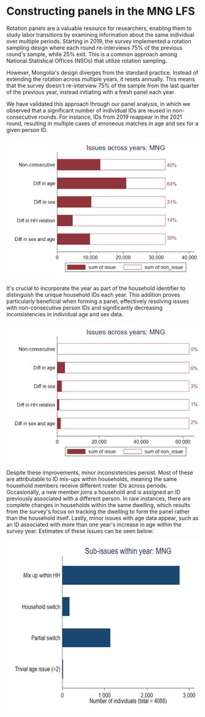 # Constructing panels in the MNG LFS

Rotation panels are a valuable resource for researchers, enabling them to study labor transitions by examining information about the same individual over multiple periods. Starting in 2019, the survey implemented a rotation sampling design where each round re-interviews 75% of the previous round's sample, while 25% exit. This is a common approach among National Statistical Offices (NSOs) that utilize rotation sampling.

However, Mongolia's design diverges from the standard practice. Instead of extending the rotation across multiple years, it resets annually. This means that the survey doesn't re-interview 75% of the sample from the last quarter of the previous year, instead initiating with a fresh panel each year.

We have validated this approach through our panel analysis, in which we observed that a significant number of individual IDs are reused in non-consecutive rounds. For instance, IDs from 2019 reappear in the 2021 round, resulting in multiple cases of erroneous matches in age and sex for a given person ID.

![image](Utilities/issues_without_yr.png)

It's crucial to incorporate the year as part of the household identifier to distinguish the unique household IDs each year. This addition proves particularly beneficial when forming a  panel, effectively resolving issues with non-consecutive person IDs and significantly decreasing inconsistencies in individual age and sex data.

![image](Utilities/issues_with_yr.png)


Despite these improvements, minor inconsistencies persist. Most of these are attributable to ID mix-ups within households, meaning the same household members receive different roster IDs across periods. Occasionally, a new member joins a household and is assigned an ID previously associated with a different person. In rare instances, there are complete changes in households within the same dwelling, which results from the survey's focus on tracking the dwelling to form the panel rather than the household itself. Lastly, minor issues with age data appear, such as an ID associated with more than one year's increase in age within the survey year. Estimates of these issues can be seen below:

<img src="Utilities/subissues.png" width="600" height="450">

